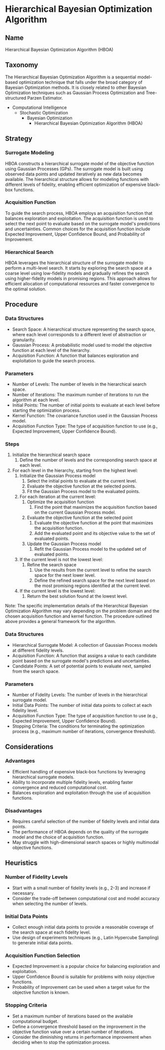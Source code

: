 # Hierarchical Bayesian Optimization Algorithm

## Name

Hierarchical Bayesian Optimization Algorithm (HBOA)

## Taxonomy

The Hierarchical Bayesian Optimization Algorithm is a sequential model-based optimization technique that falls under the broad category of Bayesian Optimization methods. It is closely related to other Bayesian Optimization techniques such as Gaussian Process Optimization and Tree-structured Parzen Estimator.

- Computational Intelligence
  - Stochastic Optimization
    - Bayesian Optimization
      - Hierarchical Bayesian Optimization Algorithm (HBOA)

## Strategy

### Surrogate Modeling

HBOA constructs a hierarchical surrogate model of the objective function using Gaussian Processes (GPs). The surrogate model is built using observed data points and updated iteratively as new data becomes available. The hierarchical structure allows for modeling functions with different levels of fidelity, enabling efficient optimization of expensive black-box functions.

### Acquisition Function

To guide the search process, HBOA employs an acquisition function that balances exploration and exploitation. The acquisition function is used to select the next point to evaluate based on the surrogate model's predictions and uncertainties. Common choices for the acquisition function include Expected Improvement, Upper Confidence Bound, and Probability of Improvement.

### Hierarchical Search

HBOA leverages the hierarchical structure of the surrogate model to perform a multi-level search. It starts by exploring the search space at a coarse level using low-fidelity models and gradually refines the search using higher-fidelity models in promising regions. This approach allows for efficient allocation of computational resources and faster convergence to the optimal solution.

## Procedure
### Data Structures
- Search Space: A hierarchical structure representing the search space, where each level corresponds to a different level of abstraction or granularity.
- Gaussian Process: A probabilistic model used to model the objective function at each level of the hierarchy.
- Acquisition Function: A function that balances exploration and exploitation to guide the search process.

### Parameters
- Number of Levels: The number of levels in the hierarchical search space.
- Number of Iterations: The maximum number of iterations to run the algorithm at each level.
- Initial Points: The number of initial points to evaluate at each level before starting the optimization process.
- Kernel Function: The covariance function used in the Gaussian Process model.
- Acquisition Function Type: The type of acquisition function to use (e.g., Expected Improvement, Upper Confidence Bound).

### Steps
1. Initialize the hierarchical search space
   1. Define the number of levels and the corresponding search space at each level.
2. For each level in the hierarchy, starting from the highest level:
   1. Initialize the Gaussian Process model
      1. Select the initial points to evaluate at the current level.
      2. Evaluate the objective function at the selected points.
      3. Fit the Gaussian Process model to the evaluated points.
   2. For each iteration at the current level:
      1. Optimize the acquisition function
         1. Find the point that maximizes the acquisition function based on the current Gaussian Process model.
      2. Evaluate the objective function at the selected point
         1. Evaluate the objective function at the point that maximizes the acquisition function.
         2. Add the evaluated point and its objective value to the set of evaluated points.
      3. Update the Gaussian Process model
         1. Refit the Gaussian Process model to the updated set of evaluated points.
   3. If the current level is not the lowest level:
      1. Refine the search space
         1. Use the results from the current level to refine the search space for the next lower level.
         2. Define the refined search space for the next level based on the most promising regions identified at the current level.
   4. If the current level is the lowest level:
      1. Return the best solution found at the lowest level.

Note: The specific implementation details of the Hierarchical Bayesian Optimization Algorithm may vary depending on the problem domain and the chosen acquisition function and kernel function. The procedure outlined above provides a general framework for the algorithm.

### Data Structures

- Hierarchical Surrogate Model: A collection of Gaussian Process models at different fidelity levels.
- Acquisition Function: A function that assigns a value to each candidate point based on the surrogate model's predictions and uncertainties.
- Candidate Points: A set of potential points to evaluate next, sampled from the search space.

### Parameters

- Number of Fidelity Levels: The number of levels in the hierarchical surrogate model.
- Initial Data Points: The number of initial data points to collect at each fidelity level.
- Acquisition Function Type: The type of acquisition function to use (e.g., Expected Improvement, Upper Confidence Bound).
- Stopping Criteria: The conditions for terminating the optimization process (e.g., maximum number of iterations, convergence threshold).

## Considerations

### Advantages

- Efficient handling of expensive black-box functions by leveraging hierarchical surrogate models.
- Ability to incorporate multiple fidelity levels, enabling faster convergence and reduced computational cost.
- Balances exploration and exploitation through the use of acquisition functions.

### Disadvantages

- Requires careful selection of the number of fidelity levels and initial data points.
- The performance of HBOA depends on the quality of the surrogate model and the choice of acquisition function.
- May struggle with high-dimensional search spaces or highly multimodal objective functions.

## Heuristics

### Number of Fidelity Levels

- Start with a small number of fidelity levels (e.g., 2-3) and increase if necessary.
- Consider the trade-off between computational cost and model accuracy when selecting the number of levels.

### Initial Data Points

- Collect enough initial data points to provide a reasonable coverage of the search space at each fidelity level.
- Use design of experiments techniques (e.g., Latin Hypercube Sampling) to generate initial data points.

### Acquisition Function Selection

- Expected Improvement is a popular choice for balancing exploration and exploitation.
- Upper Confidence Bound is suitable for problems with noisy objective functions.
- Probability of Improvement can be used when a target value for the objective function is known.

### Stopping Criteria

- Set a maximum number of iterations based on the available computational budget.
- Define a convergence threshold based on the improvement in the objective function value over a certain number of iterations.
- Consider the diminishing returns in performance improvement when deciding when to stop the optimization process.



